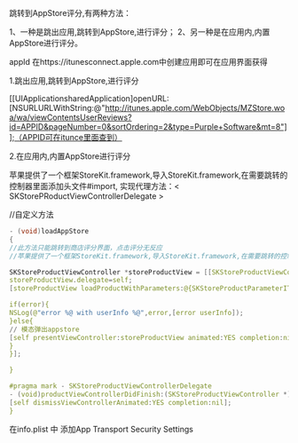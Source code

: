 跳转到AppStore评分,有两种方法：

1、一种是跳出应用,跳转到AppStore,进行评分；
2、另一种是在应用内,内置AppStore进行评分。

appId 在https://itunesconnect.apple.com中创建应用即可在应用界面获得

1.跳出应用,跳转到AppStore,进行评分

[[UIApplicationsharedApplication]openURL:[NSURLURLWithString:@"http://itunes.apple.com/WebObjects/MZStore.woa/wa/viewContentsUserReviews?id=APPID&pageNumber=0&sortOrdering=2&type=Purple+Software&mt=8"]];（APPID可在itunce里面查到）

2.在应用内,内置AppStore进行评分

苹果提供了一个框架StoreKit.framework,导入StoreKit.framework,在需要跳转的控制器里面添加头文件#import, 实现代理方法：< SKStorePRoductViewControllerDelegate >

//自定义方法
```c
- (void)loadAppStore
{
//此方法只能跳转到商店评分界面，点击评分无反应
//苹果提供了一个框架StoreKit.framework,导入StoreKit.framework,在需要跳转的控制器里面添加头文件#import, 实现代理方法：< SKStoreProductViewControllerDelegate >

SKStoreProductViewController *storeProductView = [[SKStoreProductViewController alloc] init];
storeProductView.delegate=self;
[storeProductView loadProductWithParameters:@{SKStoreProductParameterITunesItemIdentifier:appId} completionBlock:^(BOOL result, NSError * _Nullable error) {

if(error){
NSLog(@"error %@ with userInfo %@",error,[error userInfo]);
}else{
// 模态弹出appstore
[self presentViewController:storeProductView animated:YES completion:nil];
}
}];

}

#pragma mark - SKStoreProductViewControllerDelegate
- (void)productViewControllerDidFinish:(SKStoreProductViewController *)viewController{
[self dismissViewControllerAnimated:YES completion:nil];
}
```

在info.plist 中 添加App Transport Security Settings


